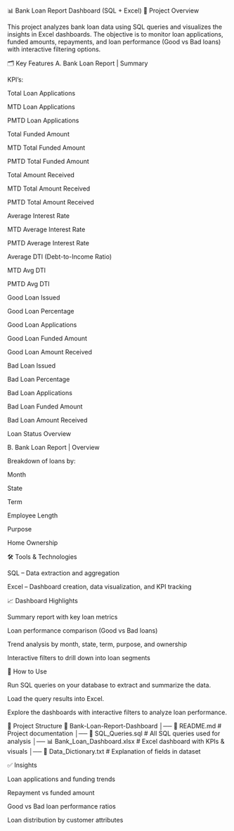 📊 Bank Loan Report Dashboard (SQL + Excel)
📌 Project Overview

This project analyzes bank loan data using SQL queries and visualizes the insights in Excel dashboards.
The objective is to monitor loan applications, funded amounts, repayments, and loan performance (Good vs Bad loans) with interactive filtering options.

🗂️ Key Features
A. Bank Loan Report | Summary

KPI’s:

Total Loan Applications

MTD Loan Applications

PMTD Loan Applications

Total Funded Amount

MTD Total Funded Amount

PMTD Total Funded Amount

Total Amount Received

MTD Total Amount Received

PMTD Total Amount Received

Average Interest Rate

MTD Average Interest Rate

PMTD Average Interest Rate

Average DTI (Debt-to-Income Ratio)

MTD Avg DTI

PMTD Avg DTI

Good Loan Issued

Good Loan Percentage

Good Loan Applications

Good Loan Funded Amount

Good Loan Amount Received

Bad Loan Issued

Bad Loan Percentage

Bad Loan Applications

Bad Loan Funded Amount

Bad Loan Amount Received

Loan Status Overview

B. Bank Loan Report | Overview

Breakdown of loans by:

Month

State

Term

Employee Length

Purpose

Home Ownership

🛠️ Tools & Technologies

SQL – Data extraction and aggregation

Excel – Dashboard creation, data visualization, and KPI tracking

📈 Dashboard Highlights

Summary report with key loan metrics

Loan performance comparison (Good vs Bad loans)

Trend analysis by month, state, term, purpose, and ownership

Interactive filters to drill down into loan segments

🚀 How to Use

Run SQL queries on your database to extract and summarize the data.

Load the query results into Excel.

Explore the dashboards with interactive filters to analyze loan performance.

📂 Project Structure
📁 Bank-Loan-Report-Dashboard
│── 📄 README.md                # Project documentation
│── 📄 SQL_Queries.sql          # All SQL queries used for analysis
│── 📊 Bank_Loan_Dashboard.xlsx # Excel dashboard with KPIs & visuals
│── 📄 Data_Dictionary.txt      # Explanation of fields in dataset

✅ Insights

Loan applications and funding trends

Repayment vs funded amount

Good vs Bad loan performance ratios

Loan distribution by customer attributes
